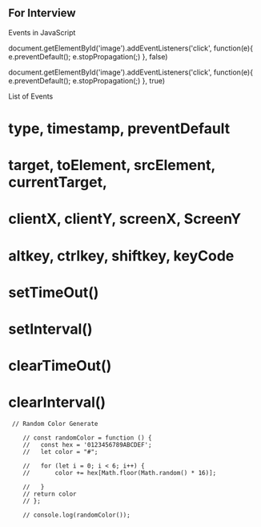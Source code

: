 ## For Interview

Events in JavaScript

document.getElementById('image').addEventListeners('click', function(e){
    e.preventDefault();
    e.stopPropagation(;)
}, false)

document.getElementById('image').addEventListeners('click', function(e){
    e.preventDefault();
    e.stopPropagation(;)
}, true)

List of Events 

# type, timestamp, preventDefault
# target, toElement, srcElement, currentTarget,
# clientX, clientY, screenX, ScreenY
# altkey, ctrlkey, shiftkey, keyCode


# setTimeOut()
# setInterval()
# clearTimeOut()
# clearInterval()

```
 // Random Color Generate

    // const randomColor = function () {
    //   const hex = '0123456789ABCDEF';
    //   let color = "#";

    //   for (let i = 0; i < 6; i++) {
    //       color += hex[Math.floor(Math.random() * 16)];
        
    //   }
    // return color
    // };

    // console.log(randomColor());

```